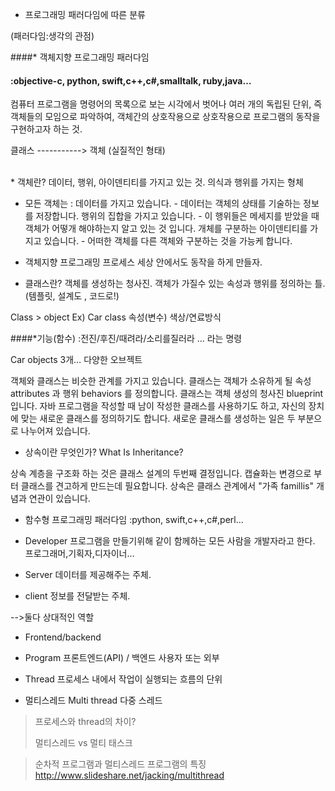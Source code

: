 * 프로그래밍 패러다임에 따른 분류

(패러다임:생각의 관점)

####* 객체지향 프로그래밍 패러다임
#### :objective-c, python, swift,c++,c#,smalltalk, ruby,java…
컴퓨터 프로그램을 명령어의 목록으로 보는 시각에서 벗어나 여러 개의 독립된 단위, 즉 객체들의 모임으로 파악하여, 객체간의 상호작용으로 상호작용으로 프로그램의 동작을 구현하고자 하는 것.

클래스 -----------> 객체
      (실질적인 형태)

<br>
* 객체란?
데이터, 행위, 아이덴티티를 가지고 있는 것.
의식과 행위를 가지는 형체

* 모든 객체는 : 
데이터를 가지고 있습니다. - 데이터는 객체의 상태를 기술하는 정보를 저장합니다.
행위의 집합을 가지고 있습니다. - 이 행위들은 메세지를 받았을 때 객체가 어떻개 해야하는지 알고 있는 것 입니다.
개체를 구분하는 아이덴티티를 가지고 있습니다. - 어떠한 객체를 다른 객체와 구분하는 것을 가능케 합니다. 

* 객체지향 프로그래밍
프로세스 세상 안에서도 동작을 하게 만들자.

* 클래스란?
객체를 생성하는 청사진.
객체가 가질수 있는 속성과 행위를 정의하는 틀.
(템플릿, 설계도 , 코드로!)


Class > object
Ex)
Car class
속성(변수) 
색상/연료방식


####*기능(함수)
:전진/후진/때려라/소리를질러라 … 라는 명령


Car objects
3개… 다양한 오브젝트

객체와 클래스는 비슷한 관계를 가지고 있습니다. 클래스는 객체가 소유하게 될 속성 attributes 과 행위 behaviors 를 정의합니다. 클래스는 객체 생성의 청사진 blueprint 입니다. 자바 프로그램을 작성할 때 남이 작성한 클래스를 사용하기도 하고, 자신의 장치에 맞는 새로운 클래스를 정의하기도 합니다. 새로운 클래스를 생성하는 일은 두 부분으로 나누어져 있습니다. 


* 상속이란 무엇인가? What Is Inheritance?

상속 계층을 구조화 하는 것은 클래스 설계의 두번째 결정입니다. 캡슐화는 변경으로 부터 클래스를 견고하게 만드는데 필요합니다. 상속은 클래스 관계에서 "가족 famillis" 개념과 연관이 있습니다.  


* 함수형 프로그래밍 패러다임
:python, swift,c++,c#,perl…


* Developer
프로그램을 만들기위해 같이 함께하는 모든 사람을 개발자라고 한다.
프로그래머,기획자,디자이너…

* Server
데이터를 제공해주는 주체.

* client
정보를 전달받는 주체.

-->둘다 상대적인 역할



* Frontend/backend
* Program 
프론트엔드(API) / 백엔드
사용자 또는 외부

* Thread
프로세스 내에서 작업이 실행되는 흐름의 단위

* 멀티스레드
Multi thread 다중 스레드


>프로세스와 thread의 차이?
>
>멀티스레드 vs 멀티 태스크

>순차적 프로그램과 멀티스레드 프로그램의 특징
http://www.slideshare.net/jacking/multithread


